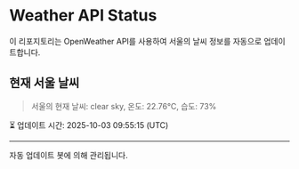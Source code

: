 
# Weather API Status

이 리포지토리는 OpenWeather API를 사용하여 서울의 날씨 정보를 자동으로 업데이트합니다.

## 현재 서울 날씨
> 서울의 현재 날씨: clear sky, 온도: 22.76°C, 습도: 73%

⏳ 업데이트 시간: 2025-10-03 09:55:15 (UTC)

---
자동 업데이트 봇에 의해 관리됩니다.
